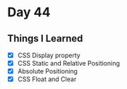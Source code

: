 Day 44
===============================================================================

Things I Learned
-------------------------------------------------------------------------------

- [x] CSS Display property
- [x] CSS Static and Relative Positioning
- [x] Absolute Positioning
- [x] CSS Float and Clear
